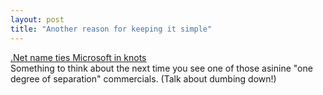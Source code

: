 ```yaml
---
layout: post
title: "Another reason for keeping it simple"
---
```




<a href="http://news.com.com/2100-1001-948838.html">.Net name ties Microsoft in knots</a><br>
Something to think about the next time you see one of those asinine "one degree of separation" commercials. (Talk about dumbing down!)


